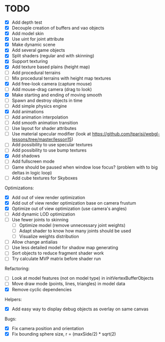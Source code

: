 # TODO

- [x] Add depth test
- [x] Decouple creation of buffers and vao objects
- [x] Add model skin
- [x] Use uint for joint attribute
- [x] Make dynamic scene
- [x] Add several game objects
- [x] Split shaders (regular and with skinning)
- [x] Support texturing
- [x] Add texture based plains (height map)
- [ ] Add procedural terrains
- [ ] Mix procedural terrains with height map textures
- [x] Add free-look camera (capture mouse)
- [ ] Add mouse-drag camera (drag to look)
- [x] Make starting and ending of moving smooth
- [ ] Spawn and destroy objects in time
- [ ] Add simple physics engine
- [x] Add animations
- [ ] Add animation interpolation
- [ ] Add smooth animation transition
- [ ] Use layout for shader attributes
- [ ] Use material specular modifier (look at https://github.com/tparisi/webgl-lessons/tree/master/lesson15)
- [ ] Add possibility to use specular textures
- [ ] Add possibility to use bump textures
- [x] Add shadows
- [ ] Add fullscreen mode
- [ ] Game should be paused when window lose focus?
      (problem with to big deltas in logic loop)
- [ ] Add cube textures for Skyboxes

Optimizations:

- [x] Add out of view render optimization
- [x] Add out of view render optimization base on camera frustum
- [x] Optimize out of view optimization (use camera's angles)
- [ ] Add dynamic LOD optimization
- [ ] Use fewer joints to skinning
  - [ ] Optimize model (remove unnecessary joint weights)
  - [ ] Adapt shader to know how many joints should be used
  - [ ] Visualize weights distribution
- [ ] Allow change antialias
- [ ] Use less detailed model for shadow map generating
- [ ] Sort objects to reduce fragment shader work
- [ ] Try calculate MVP matrix before shader run

Refactoring:

- [ ] Look at model features (not on model type) in initVertexBufferObjects
- [ ] Move draw mode (points, lines, triangles) in model data
- [x] Remove cyclic dependencies

Helpers:

- [x] Add easy way to display debug objects as overlay on same canvas

Bugs:

- [x] Fix camera position and orientation
- [x] Fix bounding sphere size, r = (maxSide/2) \* sqrt(2)
